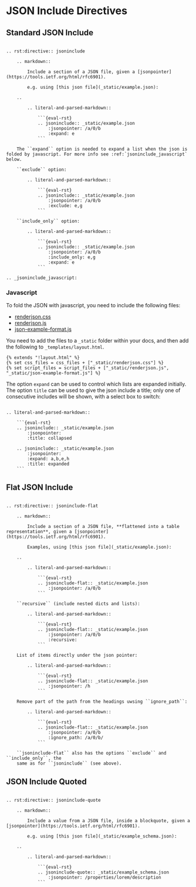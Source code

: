 # JSON Include Directives

## Standard JSON Include

`````{eval-rst}

.. rst:directive:: jsoninclude

    .. markdown::

        Include a section of a JSON file, given a [jsonpointer](https://tools.ietf.org/html/rfc6901).
        
        e.g. using [this json file](_static/example.json):

    ..

        .. literal-and-parsed-markdown::
            
            ```{eval-rst}
            .. jsoninclude:: _static/example.json
                :jsonpointer: /a/0/b
                :expand: e
            ```

    The ``expand`` option is needed to expand a list when the json is folded by javascript. For more info see :ref:`jsoninclude_javascript` below.

    ``exclude`` option:

        .. literal-and-parsed-markdown::
            
            ```{eval-rst}
            .. jsoninclude:: _static/example.json
                :jsonpointer: /a/0/b
                :exclude: e,g
            ```

    ``include_only`` option:

        .. literal-and-parsed-markdown::
            
            ```{eval-rst}
            .. jsoninclude:: _static/example.json
                :jsonpointer: /a/0/b
                :include_only: e,g
                :expand: e
            ```

.. _jsoninclude_javascript:
`````
### Javascript

To fold the JSON with javascript, you need to include  the following files:

* [renderjson.css](https://github.com/OpenDataServices/sphinxcontrib-opendataservices/blob/master/docs/_static/renderjson.css)
* [renderjson.js](https://github.com/OpenDataServices/sphinxcontrib-opendataservices/blob/master/docs/_static/renderjson.js)
* [json-example-format.js](https://github.com/OpenDataServices/sphinxcontrib-opendataservices/blob/master/docs/_static/json-example-format.js)

You need to add the files to a `_static` folder within your docs, and then add the following to `_templates/layout.html`.

```
{% extends "!layout.html" %}
{% set css_files = css_files + ["_static/renderjson.css"] %}
{% set script_files = script_files + ["_static/renderjson.js", "_static/json-example-format.js"] %}
```

The option `expand` can be used to control which lists are expanded initially. The option `title` can be used to give the json include a title; only one of consecutive includes will be shown, with a select box to switch:

`````{eval-rst}

.. literal-and-parsed-markdown::

    ```{eval-rst}
    .. jsoninclude:: _static/example.json
        :jsonpointer: 
        :title: collapsed

    .. jsoninclude:: _static/example.json
        :jsonpointer: 
        :expand: a,b,e,h
        :title: expanded
    ```

`````

## Flat JSON Include

`````{eval-rst}

.. rst:directive:: jsoninclude-flat

    .. markdown::

        Include a section of a JSON file, **flattened into a table representation**, given a [jsonpointer](https://tools.ietf.org/html/rfc6901).
        
        Examples, using [this json file](_static/example.json):

    ..

        .. literal-and-parsed-markdown::
            
            ```{eval-rst}
            .. jsoninclude-flat:: _static/example.json
                :jsonpointer: /a/0/b
            ```

    ``recursive`` (include nested dicts and lists):

        .. literal-and-parsed-markdown::
            
            ```{eval-rst}
            .. jsoninclude-flat:: _static/example.json
                :jsonpointer: /a/0/b
                :recursive:
            ```

    List of items directly under the json pointer:

        .. literal-and-parsed-markdown::

            ```{eval-rst}
            .. jsoninclude-flat:: _static/example.json
                :jsonpointer: /h
            ```

    Remove part of the path from the headings uwsing ``ignore_path``:

        .. literal-and-parsed-markdown::
            
            ```{eval-rst}
            .. jsoninclude-flat:: _static/example.json
                :jsonpointer: /a/0/b
                :ignore_path: /a/0/b/
            ```

    ``jsoninclude-flat`` also has the options ``exclude`` and ``include_only``, the
    same as for ``jsoninclude`` (see above).

`````


## JSON Include Quoted

`````{eval-rst}

.. rst:directive:: jsoninclude-quote

    .. markdown::

        Include a value from a JSON file, inside a blockquote, given a [jsonpointer](https://tools.ietf.org/html/rfc6901).

        e.g. using [this json file](_static/example_schema.json):

    ..

        .. literal-and-parsed-markdown::

            ```{eval-rst}
            .. jsoninclude-quote:: _static/example_schema.json
                :jsonpointer: /properties/lorem/description
            ```

`````
